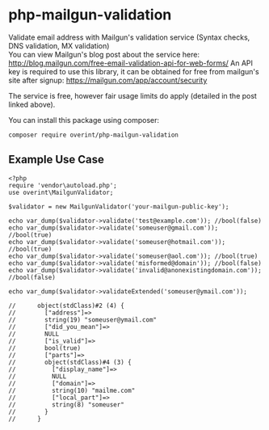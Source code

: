 # php-mailgun-validation
Validate email address with Mailgun's validation service (Syntax checks, DNS validation, MX validation)  
You can view Mailgun's blog post about the service here: http://blog.mailgun.com/free-email-validation-api-for-web-forms/
An API key is required to use this library, it can be obtained for free from mailgun's site after signup:
https://mailgun.com/app/account/security

The service is free, however fair usage limits do apply (detailed in the post linked above).

You can install this package using composer:

    composer require overint/php-mailgun-validation

Example Use Case
---------

    <?php
    require 'vendor\autoload.php';
    use overint\MailgunValidator;
    
    $validator = new MailgunValidator('your-mailgun-public-key');
    
    echo var_dump($validator->validate('test@example.com')); //bool(false)
    echo var_dump($validator->validate('someuser@gmail.com')); //bool(true)
    echo var_dump($validator->validate('someuser@hotmail.com')); //bool(true)
    echo var_dump($validator->validate('someuser@aol.com')); //bool(true)
    echo var_dump($validator->validate('misformed@domain')); //bool(false)
    echo var_dump($validator->validate('invalid@anonexistingdomain.com')); //bool(false)
    
    echo var_dump($validator->validateExtended('someuser@ymail.com'));
    
    //      object(stdClass)#2 (4) {
    //        ["address"]=>
    //        string(19) "someuser@ymail.com"
    //        ["did_you_mean"]=>
    //        NULL
    //        ["is_valid"]=>
    //        bool(true)
    //        ["parts"]=>
    //        object(stdClass)#4 (3) {
    //          ["display_name"]=>
    //          NULL
    //          ["domain"]=>
    //          string(10) "mailme.com"
    //          ["local_part"]=>
    //          string(8) "someuser"
    //        }
    //      }
